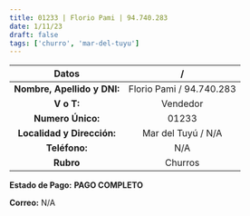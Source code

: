 ```yaml
---
title: 01233 | Florio Pami | 94.740.283
date: 1/11/23
draft: false
tags: ['churro', 'mar-del-tuyu']
---
```


|          **Datos**          |             /            |
|:---------------------------:|:------------------------:|
| **Nombre, Apellido y DNI:** | Florio Pami / 94.740.283 |
|          **V o T:**         |         Vendedor         |
|      **Numero Único:**      |           01233          |
|  **Localidad y Dirección:** |    Mar del Tuyú / N/A    |
|        **Teléfono:**        |            N/A           |
|          **Rubro**          |          Churros         |

**Estado de Pago:** **PAGO COMPLETO**

**Correo:** N/A
